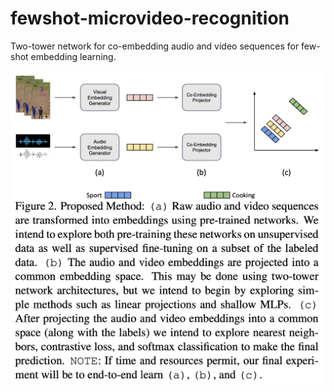 # fewshot-microvideo-recognition
Two-tower network for co-embedding audio and video sequences for few-shot embedding learning.

![Proposed Work](./assets/proposed_work.png "Proposed Work")

